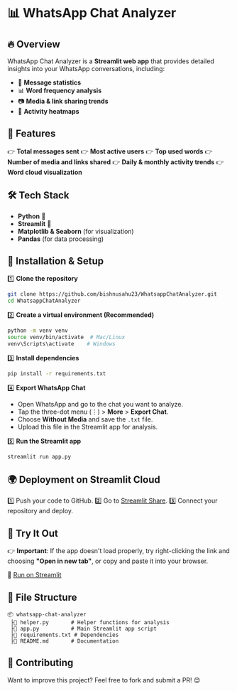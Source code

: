 # 📊 WhatsApp Chat Analyzer

## 🔥 Overview
WhatsApp Chat Analyzer is a **Streamlit web app** that provides detailed insights into your WhatsApp conversations, including:
- 📩 **Message statistics**
- 📊 **Word frequency analysis**
- 📷 **Media & link sharing trends**
- 🔵 **Activity heatmaps**

## 🚀 Features
👉 **Total messages sent**
👉 **Most active users**
👉 **Top used words**
👉 **Number of media and links shared**
👉 **Daily & monthly activity trends**
👉 **Word cloud visualization**

## 🛠️ Tech Stack
- **Python** 🐍
- **Streamlit** 🎈
- **Matplotlib & Seaborn** (for visualization)
- **Pandas** (for data processing)

## 👅 Installation & Setup
1️⃣ **Clone the repository**
```bash
git clone https://github.com/bishnusahu23/WhatsappChatAnalyzer.git
cd WhatsappChatAnalyzer
```

2️⃣ **Create a virtual environment (Recommended)**
```bash
python -m venv venv
source venv/bin/activate  # Mac/Linux
venv\Scripts\activate    # Windows
```

3️⃣ **Install dependencies**
```bash
pip install -r requirements.txt
```

4️⃣ **Export WhatsApp Chat**
- Open WhatsApp and go to the chat you want to analyze.
- Tap the three-dot menu (⋮) > **More** > **Export Chat**.
- Choose **Without Media** and save the `.txt` file.
- Upload this file in the Streamlit app for analysis.

5️⃣ **Run the Streamlit app**
```bash
streamlit run app.py
```

## 🌍 Deployment on Streamlit Cloud
1️⃣ Push your code to GitHub.
2️⃣ Go to [Streamlit Share](https://share.streamlit.io/).
3️⃣ Connect your repository and deploy.

## 🚀 Try It Out

👉 **Important**: If the app doesn't load properly, try right-clicking the link and choosing **"Open in new tab"**, or copy and paste it into your browser.

🔗 [Run on Streamlit](https://whatsapp-chat-analyzer-wu9evagvjtdffbfmkf2.streamlit.app/)


## 📂 File Structure
```
📦 whatsapp-chat-analyzer
 ├📂 helper.py       # Helper functions for analysis
 ├📂 app.py          # Main Streamlit app script
 ├📂 requirements.txt # Dependencies
 ├📂 README.md       # Documentation
```

## 🌟 Contributing
Want to improve this project? Feel free to fork and submit a PR! 😊


